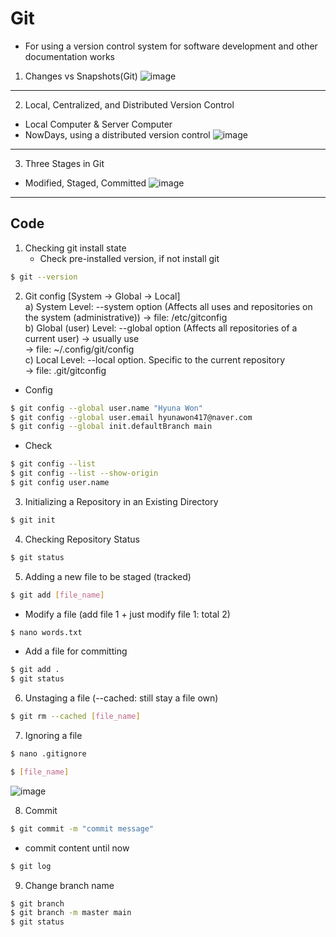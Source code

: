 # Git
- For using a version control system for software development and other documentation works

1. Changes vs Snapshots(Git)
![image](https://github.com/wonhyuna/temp-repo/assets/68580694/799a452b-de46-4eed-8b15-c4fcac2938c6)

---

2. Local, Centralized, and Distributed Version Control
- Local Computer & Server Computer
- NowDays, using a distributed version control
![image](https://github.com/wonhyuna/temp-repo/assets/68580694/458fbd37-c618-4044-920d-4e9319912c77)

---

3. Three Stages in Git
- Modified, Staged, Committed
![image](https://github.com/wonhyuna/temp-repo/assets/68580694/a7d23f49-ab9a-4c23-b411-e7245b7e8506)

---

## Code

1. Checking git install state
   - Check pre-installed version, if not install git
```sh
$ git --version
```

2. Git config [System -> Global -> Local]  
  a) System Level: --system option (Affects all uses and repositories on the system (administrative))
    -> file: /etc/gitconfig  
  b) Global (user) Level: --global option (Affects all repositories of a current user) -> usually use  
    -> file: ~/.config/git/config  
  c) Local Level: --local option. Specific to the current repository  
    -> file: .git/gitconfig

- Config
```sh
$ git config --global user.name "Hyuna Won"
$ git config --global user.email hyunawon417@naver.com
$ git config --global init.defaultBranch main
```

- Check
```sh
$ git config --list
$ git config --list --show-origin
$ git config user.name
```

3. Initializing a Repository in an Existing Directory
```sh
$ git init
```

4. Checking Repository Status
```sh
$ git status
```

5. Adding a new file to be staged (tracked)
```sh
$ git add [file_name]
```

- Modify a file (add file 1 + just modify file 1: total 2)
```sh
$ nano words.txt
```

- Add a file for committing
```sh
$ git add .
$ git status
```

6. Unstaging a file (--cached: still stay a file own)
```sh
$ git rm --cached [file_name]
```

7. Ignoring a file
```sh
$ nano .gitignore
```
```sh
$ [file_name]
```
![image](https://github.com/wonhyuna/temp-repo/assets/68580694/ce1b232f-25b1-4282-91ee-1300ff96b1b8)

8. Commit
```sh
$ git commit -m "commit message"
```

- commit content until now
```sh
$ git log
```

9. Change branch name
```sh
$ git branch
$ git branch -m master main
$ git status
```
